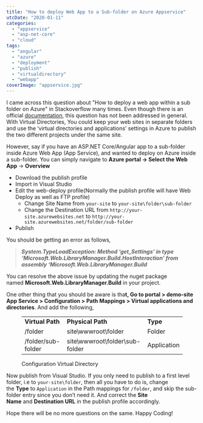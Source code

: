 ```yaml
---
title: "How to deploy Web App to a Sub-folder on Azure Appservice"
utcDate: "2020-01-11"
categories: 
  - "appservice"
  - "asp-net-core"
  - "cloud"
tags: 
  - "angular"
  - "azure"
  - "deployment"
  - "publish"
  - "virtualdirectory"
  - "webapp"
coverImage: "appservice.jpg"
---
```


I came across this question about "How to deploy a web app within a sub folder on Azure" in Stackoverflow many times. Even though there is an official [documentation](https://docs.microsoft.com/en-us/archive/blogs/tomholl/deploying-multiple-virtual-directories-to-a-single-azure-website), this question has not been addressed in general. With Virtual Directories, You could keep your web sites in separate folders and use the ‘virtual directories and applications’ settings in Azure to publish the two different projects under the same site.

However, say if you have an ASP.NET Core/Angular app to a sub-folder inside Azure Web App (App Service), and wanted to deploy on Azure inside a sub-folder. You can simply navigate to **Azure portal -> Select the Web App** -> **Overview**

- Download the publish profile
- Import in Visual Studio
- Edit the web-deploy profile(Normally the publish profile will have Web Deploy as well as FTP profile)
    - Change Site Name from `your-site` to `your-site\folder\sub-folder`
    - Change the Destination URL from `http://your-site.azurewebsites.net` to `http://your-site.azurewebsites.net/folder/sub-folder`
- Publish

You should be getting an error as follows,

> **_System.TypeLoadException: Method ‘get\_Settings’ in type ‘Microsoft.Web.LibraryManager.Build.HostInteraction’ from assembly ‘Microsoft.Web.LibraryManager.Build_**

You can resolve the above issue by updating the nuget package named **Microsoft.Web.LibraryManager.Build** in your project.

One other thing that you should be aware is tha**t, Go to portal > demo-site App Service > Configuration > Path Mappings > Virtual applications and directories**. And add the following,

<figure>

<table><tbody><tr><td><strong>Virtual Path</strong></td><td><strong>Physical Path</strong></td><td><strong>Type</strong></td></tr><tr><td>/folder</td><td>site\wwwroot\folder</td><td>Folder</td></tr><tr><td>/folder/sub-folder</td><td>site\wwwroot\folder\sub-folder</td><td>Application</td></tr></tbody></table>

<figcaption>

Configuration Virtual Directory

</figcaption>



</figure>

Now publish from Visual Studio. If you only need to publish to a first level folder, i.e to `your-site\folder`, then all you have to do is, change the **Type** to `Application` in the Path mappings for `/folder`, and skip the sub-folder entry since you don’t need it. And correct the **Site Name** and **Destination URL** in the publish profile accordingly.

Hope there will be no more questions on the same. Happy Coding!
